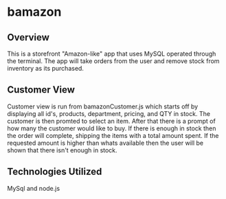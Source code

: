 # bamazon

## Overview
This is a storefront "Amazon-like" app that uses MySQL operated through the terminal. The app will take orders from the user and remove stock from inventory as its purchased.

## Customer View
Customer view is run from bamazonCustomer.js which starts off by displaying all id's, products, department, pricing, and QTY in stock. The customer is then promted to select an item. After that there is a prompt of how many the customer would like to buy. If there is enough in stock then the order will complete, shipping the items with a total amount spent. If the requested amount is higher than whats available then the user will be shown that there isn't enough in stock.

## Technologies Utilized
<p>MySql and node.js
